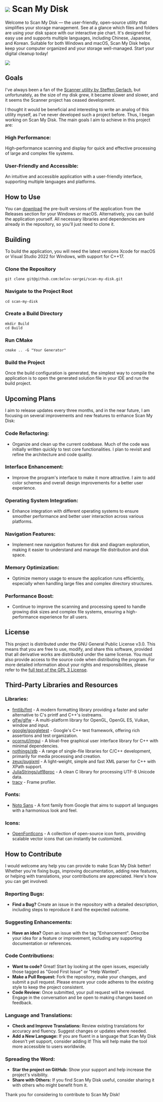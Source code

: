 # ![](./Documentation/Icon.png) Scan My Disk

Welcome to Scan My Disk — the user-friendly, open-source utility that simplifies your storage management. See at a glance which files and folders are using your disk space with our interactive pie chart. It's designed for easy use and supports multiple languages, including Chinese, Japanese, and Korean. Suitable for both Windows and macOS, Scan My Disk helps keep your computer organized and your storage well-managed.  Start your digital cleanup today!

![](./Documentation/Preview.png)

## Goals
I've always been a fan of the [Scanner utility by Steffen Gerlach](http://steffengerlach.de/freeware/index.html), but unfortunately, as the size of my disk grew, it became slower and slower, and it seems the Scanner project has ceased development.

I thought it would be beneficial and interesting to write an analog of this utility myself, as I've never developed such a project before. Thus, I began working on Scan My Disk. The main goals I aim to achieve in this project are:

### High Performance:
High-performance scanning and display for quick and effective processing of large and complex file systems.

### User-Friendly and Accessible:
An intuitive and accessible application with a user-friendly interface, supporting multiple languages and platforms.

## How to Use
You can [download](https://github.com/belov-sergei/scan-my-disk/releases) the pre-built versions of the application from the Releases section for your Windows or macOS. Alternatively, you can build the application yourself. All necessary libraries and dependencies are already in the repository, so you'll just need to clone it.

## Building
To build the application, you will need the latest versions Xcode for macOS or Visual Studio 2022 for Windows, with support for C++17.

### Clone the Repository
```
git clone git@github.com:belov-sergei/scan-my-disk.git
```

### Navigate to the Project Root
```
cd scan-my-disk
```

### Create a Build Directory
```
mkdir Build
cd Build
```

### Run CMake
```
cmake .. -G "Your Generator"
```

### Build the Project
Once the build configuration is generated, the simplest way to compile the application is to open the generated solution file in your IDE and run the build project.

## Upcoming Plans

I aim to release updates every three months, and in the near future, I am focusing on several improvements and new features to enhance Scan My Disk:

### Code Refactoring:
- Organize and clean up the current codebase. Much of the code was initially written quickly to test core functionalities. I plan to revisit and refine the architecture and code quality.

### Interface Enhancement:
- Improve the program's interface to make it more attractive. I aim to add color schemes and overall design improvements for a better user experience.

### Operating System Integration:
- Enhance integration with different operating systems to ensure smoother performance and better user interaction across various platforms.

### Navigation Features:
- Implement new navigation features for disk and diagram exploration, making it easier to understand and manage file distribution and disk space.

### Memory Optimization:
- Optimize memory usage to ensure the application runs efficiently, especially when handling large files and complex directory structures.

### Performance Boost:
- Continue to improve the scanning and processing speed to handle growing disk sizes and complex file systems, ensuring a high-performance experience for all users.

## License

This project is distributed under the GNU General Public License v3.0. This means that you are free to use, modify, and share this software, provided that all derivative works are distributed under the same license. You must also provide access to the source code when distributing the program. For more detailed information about your rights and responsibilities, please refer to the [full text of the GPL 3 License](https://www.gnu.org/licenses/gpl-3.0.html).

## Third-Party Libraries and Resources

### Libraries:
  - [fmtlib/fmt](https://github.com/fmtlib/fmt) - A modern formatting library providing a faster and safer alternative to C's printf and C++'s iostreams.
  - [glfw/glfw](https://github.com/glfw/glfw) - A multi-platform library for OpenGL, OpenGL ES, Vulkan, window and input.
  - [google/googletest](https://github.com/google/googletest) - Google's C++ test framework, offering rich assertions and test organization.
  - [ocornut/imgui](https://github.com/ocornut/imgui) - A bloat-free graphical user interface library for C++ with minimal dependencies.
  - [nothings/stb](https://github.com/nothings/stb) - A range of single-file libraries for C/C++ development, primarily for media processing and creation.
  - [zeux/pugixml](https://github.com/zeux/pugixml) - A light-weight, simple and fast XML parser for C++ with XPath support.
  - [JuliaStrings/utf8proc](https://github.com/JuliaStrings/utf8proc) - A clean C library for processing UTF-8 Unicode data.
  - [tracy](https://github.com/wolfpld/tracy) - Frame profiler.

### Fonts:
  - [Noto Sans](https://fonts.google.com/noto/specimen/Noto+Sans) - A font family from Google that aims to support all languages with a harmonious look and feel.

### Icons:
  - [OpenFontIcons](https://github.com/traverseda/OpenFontIcons) - A collection of open-source icon fonts, providing scalable vector icons that can instantly be customized.

## How to Contribute

I would welcome any help you can provide to make Scan My Disk better! Whether you're fixing bugs, improving documentation, adding new features, or helping with translations, your contributions are appreciated. Here's how you can get involved:

### Reporting Bugs:
- **Find a Bug?** Create an issue in the repository with a detailed description, including steps to reproduce it and the expected outcome.

### Suggesting Enhancements:
- **Have an idea?** Open an issue with the tag "Enhancement". Describe your idea for a feature or improvement, including any supporting documentation or references.

### Code Contributions:
- **Want to code?** Great! Start by looking at the open issues, especially those tagged as "Good First Issue" or "Help Wanted".
- **Make a Pull Request:** Fork the repository, make your changes, and submit a pull request. Please ensure your code adheres to the existing style to keep the project consistent.
- **Code Review:** Once submitted, your pull request will be reviewed. Engage in the conversation and be open to making changes based on feedback.

### Language and Translations:
- **Check and Improve Translations:** Review existing translations for accuracy and fluency. Suggest changes or updates where needed.
- **Add a New Language:** If you are fluent in a language that Scan My Disk doesn't yet support, consider adding it! This will help make the tool more accessible to users worldwide.

### Spreading the Word:
- **Star the project on GitHub:** Show your support and help increase the project's visibility.
- **Share with Others:** If you find Scan My Disk useful, consider sharing it with others who might benefit from it.

Thank you for considering to contribute to Scan My Disk!